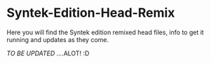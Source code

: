 # Syntek-Edition-Head-Remix
Here you will find the Syntek edition remixed head files, info to get it running and updates as they come.

*TO BE UPDATED*
....ALOT! :D
